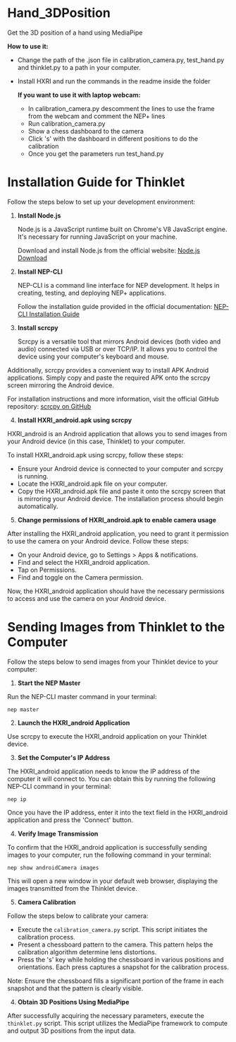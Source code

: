 # Hand_3DPosition
Get the 3D position of a hand using MediaPipe

**How to use it:**

- Change the path of the .json file in calibration_camera.py, test_hand.py and thinklet.py to a path in your computer.

- Install HXRI and run the commands in the readme inside the folder

  **If you want to use it with laptop webcam:**
  
  - In calibration_camera.py descomment the lines to use the frame from the webcam and comment the NEP+ lines
  - Run calibration_camera.py 
  - Show a chess dashboard to the camera
  - Click 's' with the dashboard in different positions to do the calibration
  - Once you get the parameters run test_hand.py
  
  


# Installation Guide for Thinklet

Follow the steps below to set up your development environment:

1. **Install Node.js**
   
   Node.js is a JavaScript runtime built on Chrome's V8 JavaScript engine. It's necessary for running JavaScript on your machine.

   Download and install Node.js from the official website: [Node.js Download](https://nodejs.org/en)

2. **Install NEP-CLI**

   NEP-CLI is a command line interface for NEP development. It helps in creating, testing, and deploying NEP+ applications.

   Follow the installation guide provided in the official documentation: [NEP-CLI Installation Guide](https://enrique-coronado.gitbook.io/nep-docs/developer-tools/nep-cli#installation)

3. **Install scrcpy**

   Scrcpy is a versatile tool that mirrors Android devices (both video and audio) connected via USB or over TCP/IP. It allows you to control the device using your computer's keyboard and mouse. 

  Additionally, scrcpy provides a convenient way to install APK Android applications. Simply copy and paste the required APK onto the scrcpy screen mirroring the Android device.

  For installation instructions and more information, visit the official GitHub repository: [scrcpy on GitHub](https://github.com/Genymobile/scrcpy)

4. **Install HXRI_android.apk using scrcpy**

  HXRI_android is an Android application that allows you to send images from your Android device (in this case, Thinklet) to your computer.

  To install HXRI_android.apk using scrcpy, follow these steps:

  - Ensure your Android device is connected to your computer and scrcpy is running.
  - Locate the HXRI_android.apk file on your computer.
  - Copy the HXRI_android.apk file and paste it onto the scrcpy screen that is mirroring your Android device. The installation process should begin automatically.

5. **Change permissions of HXRI_android.apk to enable camera usage**

  After installing the HXRI_android application, you need to grant it permission to use the camera on your Android device. Follow these steps:

  - On your Android device, go to Settings > Apps & notifications.
  - Find and select the HXRI_android application.
  - Tap on Permissions.
  - Find and toggle on the Camera permission.

  Now, the HXRI_android application should have the necessary permissions to access and use the camera on your Android device.


# Sending Images from Thinklet to the Computer

Follow the steps below to send images from your Thinklet device to your computer:

1. **Start the NEP Master**

Run the NEP-CLI master command in your terminal:

`nep master`

2. **Launch the HXRI_android Application**

Use scrcpy to execute the HXRI_android application on your Thinklet device.

3. **Set the Computer's IP Address**

The HXRI_android application needs to know the IP address of the computer it will connect to. You can obtain this by running the following NEP-CLI command in your terminal:

`nep ip`

Once you have the IP address, enter it into the text field in the HXRI_android application and press the 'Connect' button.

4. **Verify Image Transmission**

To confirm that the HXRI_android application is successfully sending images to your computer, run the following command in your terminal:

`nep show androidCamera images`

This will open a new window in your default web browser, displaying the images transmitted from the Thinklet device.

5. **Camera Calibration**

  Follow the steps below to calibrate your camera:

  - Execute the `calibration_camera.py` script. This script initiates the calibration process.
  - Present a chessboard pattern to the camera. This pattern helps the calibration algorithm determine lens distortions.
  - Press the 's' key while holding the chessboard in various positions and orientations. Each press captures a snapshot for the calibration process.

  Note: Ensure the chessboard fills a significant portion of the frame in each snapshot and that the pattern is clearly visible.

4. **Obtain 3D Positions Using MediaPipe**

  After successfully acquiring the necessary parameters, execute the `thinklet.py` script. This script utilizes the MediaPipe framework to compute and output 3D positions from the input data.

